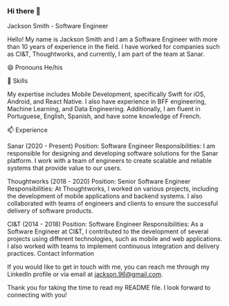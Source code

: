 ### Hi there 👋

Jackson Smith - Software Engineer

Hello! My name is Jackson Smith and I am a Software Engineer with more than 10 years of experience in the field. I have worked for companies such as CI&T, Thoughtworks, and currently, I am part of the team at Sanar.

😄 Pronouns
He/his

🔭 Skills

My expertise includes Mobile Development, specifically Swift for iOS, Android, and React Native. I also have experience in BFF engineering, Machine Learning, and Data Engineering. Additionally, I am fluent in Portuguese, English, Spanish, and have some knowledge of French.

📫 Experience

Sanar (2020 - Present)
Position: Software Engineer
Responsibilities: I am responsible for designing and developing software solutions for the Sanar platform. I work with a team of engineers to create scalable and reliable systems that provide value to our users.

Thoughtworks (2018 - 2020)
Position: Senior Software Engineer
Responsibilities: At Thoughtworks, I worked on various projects, including the development of mobile applications and backend systems. I also collaborated with teams of engineers and clients to ensure the successful delivery of software products.

CI&T (2014 - 2018)
Position: Software Engineer
Responsibilities: As a Software Engineer at CI&T, I contributed to the development of several projects using different technologies, such as mobile and web applications. I also worked with teams to implement continuous integration and delivery practices.
Contact Information

If you would like to get in touch with me, you can reach me through my LinkedIn profile or via email at jackson.96@gmail.com.

Thank you for taking the time to read my README file. I look forward to connecting with you!

<!--
**jacksonsmith/jacksonsmith** is a ✨ _special_ ✨ repository because its `README.md` (this file) appears on your GitHub profile.

Here are some ideas to get you started:

- 🔭 I’m currently working on ...
- 🌱 I’m currently learning ...
- 👯 I’m looking to collaborate on ...
- 🤔 I’m looking for help with ...
- 💬 Ask me about ...
- 📫 How to reach me: ...
- 😄 Pronouns: ...
- ⚡ Fun fact: ...
-->
